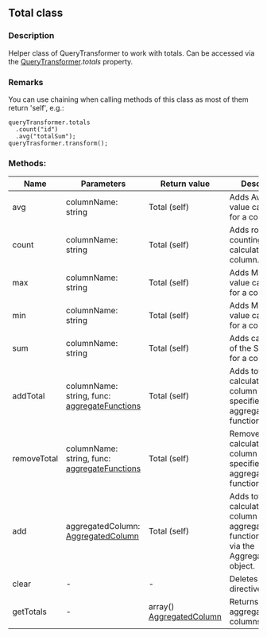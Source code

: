 ## Total class
### Description
Helper class of QueryTransformer to work with totals. Can be accessed via the [QueryTransformer](/QueryTransformer.md).*totals* property.

### Remarks
You can use chaining when calling methods of this class as most of them return 'self', e.g.:

    queryTransformer.totals
      .count("id")
      .avg("totalSum");
    queryTrasformer.transform();

### Methods:
Name         | Parameters    | Return value  | Description
------------ | ------------- | ------------- | -------------
avg | columnName: string | Total (self) | Adds Average value calculation for a column.
count | columnName: string | Total (self) | Adds row counting calculation for a column.
max | columnName: string | Total (self) | Adds Maximum value calculation for a column.
min | columnName: string | Total (self) | Adds Minimum value calculation for a column.
sum | columnName: string | Total (self) | Adds calculation of the Sum value for a column.
addTotal | columnName: string, func: [aggregateFunctions](/AggregateFunctions.md) | Total (self) | Adds total calculation for a column with the specified aggregate function.
removeTotal | columnName: string, func: [aggregateFunctions](/AggregateFunctions.md) | Total (self) | Removes total calculation for a column with the specified aggregate function.
add | aggregatedColumn: [AggregatedColumn](/AggregatedColumn.md) | Total (self) | Adds total calculation with column name and aggregate function defined via the AggregateColumn object.
clear | - | - |  Deletes all totals directives.
getTotals | - | array() [AggregatedColumn](/AggregatedColumn.md) | Returns a copy of aggregated columns array.